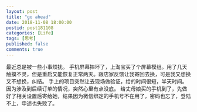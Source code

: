 ```yaml
---
layout: post
title: "go ahead"
date: 2018-11-08 18:00:00
postid: post181108
categories: [Life]
tags: [思考]
published: false
comments: true
---
```


最近总是被一些小事烦扰。
手机屏幕摔坏了，上淘宝买了个屏幕模组。用了几天触摸不灵，但是重启又能恢复正常两天。跟店家反馈让我寄回去换，可是我又想换又不想换，纠结。
手上的项目突然让去现场做验证，给的时间很短，半天时间。因为涉及到后续订单的情况，突然心里有点没底。
给丈母娘买的手机到了，先做好了相关设置后寄给她，结果因为微信绑定的手机号不在用了，密码也忘了，登陆不上，申述也失败了。
